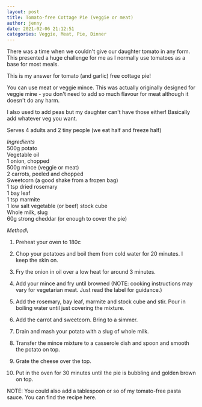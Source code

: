 ```yaml
---
layout: post
title: Tomato-free Cottage Pie (veggie or meat)
author: jenny
date: 2021-02-06 21:12:51
categories: Veggie, Meat, Pie, Dinner
---
```

There was a time when we couldn't give our daughter tomato in any form. This presented a huge challenge for me as I normally use tomatoes as a base for most meals. 

This is my answer for tomato (and garlic) free cottage pie! 

You can use meat or veggie mince. This was actually originally designed for veggie mine - you don't need to add so much flavour for meat although it doesn't do any harm.

I also used to add peas but my daughter can't have those either! Basically add whatever veg you want.

Serves 4 adults and 2 tiny people (we eat half and freeze half)

*Ingredients*\
500g potato\
Vegetable oil\
1 onion, chopped\
500g mince (veggie or meat)\
2 carrots, peeled and chopped\
Sweetcorn (a good shake from a frozen bag)\
1 tsp dried rosemary\
1 bay leaf\
1 tsp marmite\
1 low salt vegetable (or beef) stock cube\
Whole milk, slug\
60g strong cheddar (or enough to cover the pie)

*Method*\
1. Preheat your oven to 180c

2. Chop your potatoes and boil them from cold water for 20 minutes. I keep the skin on.

3. Fry the onion in oil over a low heat for around 3 minutes.

4. Add your mince and fry until browned (NOTE: cooking instructions may vary for vegetarian meat. Just read the label for guidance.)

5. Add the rosemary, bay leaf, marmite and stock cube and stir. Pour in boiling water until just covering the mixture.

6. Add the carrot and sweetcorn. Bring to a simmer.

7. Drain and mash your potato with a slug of whole milk.

8. Transfer the mince mixture to a casserole dish and spoon and smooth the potato on top. 

9. Grate the cheese over the top.

10. Put in the oven for 30 minutes until the pie is bubbling and golden brown on top.

NOTE: You could also add a tablespoon or so of my tomato-free pasta sauce. You can find the recipe here.